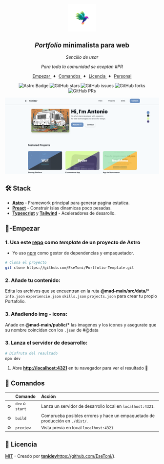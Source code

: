

<div align="center">
    <a href="https://portfolio-tonidev.netlify.app/" target="_blank">
        <img src="logo.png" height="90px" width="auto" /> 
    </a>
        
<h2>
    <em>Portfolio</em> minimalista para web
</h2>
</a>
<p>
  <em>
    Sencillo de usar
  </em></p>
</p>


<p>
  <em>
    Para toda la comunidad se aceptan #PR
  </em>

</p>

</div>

<div align="center">
    <a href="#🚀-empezar">
        Empezar
    </a>
    <span>&nbsp;✦&nbsp;</span>
    <a href="#🧞-comandos">
        Comandos
    </a>
    <span>&nbsp;✦&nbsp;</span>
    <a href="#🔑-licencia">
        Licencia
    </a>
    <span>&nbsp;✦&nbsp;</span>
    <a href="https://midu.dev">
        Personal
    </a>
   
</div>

<p></p>

<div align="center">

![Astro Badge](https://img.shields.io/badge/Astro-BC52EE?logo=astro&logoColor=fff&style=flat)
![GitHub stars](https://img.shields.io/github/stars/EseToni/Portfolio-Template)
![GitHub issues](https://img.shields.io/github/issues/EseToni/Portfolio-Template)
![GitHub forks](https://img.shields.io/github/EseToni/Portfolio-Template)
![GitHub PRs](https://img.shields.io/github/EseToni/Portfolio-Template)

</div>

<img src="portada.png"></img>

## 🛠️ Stack

- [**Astro**](https://astro.build/) - Framework principal para generar pagina estatica.
- [**Preact**](https://preactjs.com/) - Construir islas dinamicas poco pesadas.
- [**Typescript**](https://www.typescriptlang.org/) y [**Tailwind**](https://www.typescriptlang.org/)  - Aceleradores de desarollo.


## 🚀-Empezar

### 1. Usa este [repo](https://github.com/EseToni/Portfolio-Template/) como _template_ de un proyecto de Astro


- Yo uso [npm](https://www.npmjs.com/) como gestor de dependencias y empaquetador.

```bash
# Clona el proyecto
git clone https://github.com/EseToni/Portfolio-Template.git
```

### 2. Añade tu contenido:
Edita los archivos que se encuentran en la ruta __@mad-main/src/data/*__ `info.json` `experiencie.json` `skills.json` `projects.json` para crear tu propio Portafolio.

### 3. Añadiendo img - icons:
Añade en __@mad-main/public/*__ las imagenes y los iconos y asegurate que su nombre coincidan con los `.json` de #@data

### 3. Lanza el servidor de desarrollo:

```bash
# Disfruta del resultado
npm dev
```


1. Abre [**http://localhost:4321**](http://localhost:4321/) en tu navegador para ver el resultado 🚀


## 🧞 Comandos

|     | Comando          | Acción                                        |
| :-- | :--------------- | :-------------------------------------------- |
| ⚙️  | `dev` o `start` | Lanza un servidor de desarrollo local en  `localhost:4321`.  |
| ⚙️  | `build`          | Comprueba posibles errores y hace un empaquetado de producción en `./dist/`.      |
| ⚙️  | `preview`        | Vista previa en local `localhost:4321` |



## 🔑 Licencia

[MIT](LICENSE.txt) - Creado por [**tonidev**](https://github.com/EseToni/)https://github.com/EseToni/).



